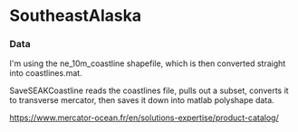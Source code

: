 # SoutheastAlaska

### Data

I'm using the ne_10m_coastline shapefile, which is then converted straight into coastlines.mat.

SaveSEAKCoastline reads the coastlines file, pulls out a subset, converts it to transverse mercator, then saves it down into matlab polyshape data.

https://www.mercator-ocean.fr/en/solutions-expertise/product-catalog/
